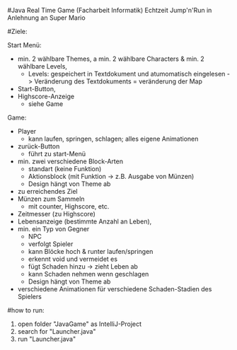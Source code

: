 #Java Real Time Game (Facharbeit Informatik)
Echtzeit Jump'n'Run in Anlehnung an Super Mario

#Ziele:

Start Menü:

- min. 2 wählbare Themes, a min. 2 wählbare Characters & min. 2 wählbare Levels,
  - Levels: gespeichert in Textdokument und atumomatisch eingelesen -> Veränderung des Textdokuments = veränderung der Map
- Start-Button,
- Highscore-Anzeige
  - siehe Game

Game:

- Player
  - kann laufen, springen, schlagen; alles eigene Animationen
- zurück-Button 
  - führt zu start-Menü
- min. zwei verschiedene Block-Arten
  - standart (keine Funktion)
  - Aktionsblock (mit Funktion -> z.B. Ausgabe von Münzen)
  - Design hängt von Theme ab
- zu erreichendes Ziel
- Münzen zum Sammeln
  - mit counter, Highscore, etc.
- Zeitmesser (zu Highscore)
- Lebensanzeige (bestimmte Anzahl an Leben),
- min. ein Typ von Gegner
  - NPC
  - verfolgt Spieler
  - kann Blöcke hoch & runter laufen/springen
  - erkennt void und vermeidet es
  - fügt Schaden hinzu -> zieht Leben ab
  - kann Schaden nehmen wenn geschlagen
  - Design hängt von Theme ab
- verschiedene Animationen für verschiedene Schaden-Stadien des Spielers

#how to run:

1. open folder "JavaGame" as IntelliJ-Project
2. search for "Launcher.java"
3. run "Launcher.java"